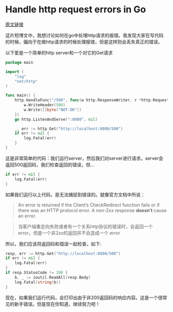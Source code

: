 # Handle http request errors in Go

[原文链接](http://pliutau.com/handle-http-request-errors-in-go/)

这片短博文中，我想讨论如何在go中处理http请求的报错。我发现大家在写代码的时候，偏向于在做http请求的时候处理报错，但是这样则会丢失真正的错误。

以下爱是一个简单的http server和一个对它的Get请求

```go
package main

import (
	"log"
	"net/http"
)

func main() {
	http.HandleFunc("/500", func(w http.ResponseWriter, r *http.Request) {
		w.WriteHeader(500)
		w.Write([]byte("NOT-OK"))
	})
	go http.ListenAndServe(":8080", nil)

	_, err := http.Get("http://localhost:8080/500")
	if err != nil {
		log.Fatal(err)
	}
}
```

这是非常简单的代码：我们运行server，然后我们对server进行请求。server会返回500返回码，我们检查返回的错误，但...

```go
if err != nil {
	log.Fatal(err)
}
```

如果我们运行以上代码，是无法捕捉到错误的。就像官方文档中所说：

> An error is returned if the Client’s CheckRedirect function fails or if there was an HTTP protocol error. A non-2xx response **doesn’t** cause an error. 

> 当客户端重定向失败或者有一个关系http协议的错误时，会返回一个error。但是一个非2xx的返回并不会造成一个 error

所以，我们应该将返回码和错误一起检查，如下:

```go
resp, err := http.Get("http://localhost:8080/500")
if err != nil {
	log.Fatal(err)
}
if resp.StatusCode != 200 {
	b, _ := ioutil.ReadAll(resp.Body)
	log.Fatal(string(b))
}
```

现在，如果我们运行代码，会打印出由于非200返回码的响应内容。这是一个很常见的新手错误。但是现在你知道，继续努力吧！